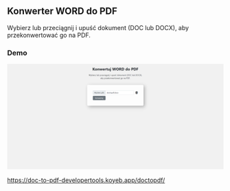 ## Konwerter WORD do PDF

Wybierz lub przeciągnij i upuść dokument (DOC lub DOCX), aby przekonwertować go na PDF.

### Demo
![doc-to-pdf](./src/main/resources/img/doc-to-pdf.png)

https://doc-to-pdf-developertools.koyeb.app/doctopdf/
